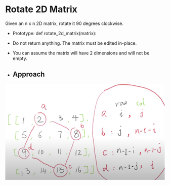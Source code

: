 # Rotate 2D Matrix
Given an n x n 2D matrix, rotate it 90 degrees clockwise.

 - Prototype: def rotate_2d_matrix(matrix):
 - Do not return anything. The matrix must be edited in-place.
 - You can assume the matrix will have 2 dimensions and will not be empty.


 - ## Approach
 
 ![Description](img/Screenshot%20from%202023-11-16%2008-03-46.png)
